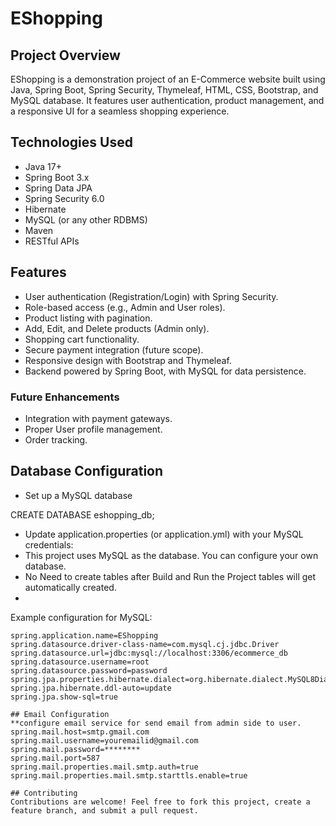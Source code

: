 # EShopping

## Project Overview
EShopping is a demonstration project of an E-Commerce website built using Java, Spring Boot, Spring Security, Thymeleaf, HTML, CSS, Bootstrap, and MySQL database. It features user authentication, product management, and a responsive UI for a seamless shopping experience.

## Technologies Used

- Java 17+
- Spring Boot 3.x
- Spring Data JPA
- Spring Security 6.0
- Hibernate
- MySQL (or any other RDBMS)
- Maven
- RESTful APIs

## Features
- User authentication (Registration/Login) with Spring Security.
- Role-based access (e.g., Admin and User roles).
- Product listing with pagination.
- Add, Edit, and Delete products (Admin only).
- Shopping cart functionality.
- Secure payment integration (future scope).
- Responsive design with Bootstrap and Thymeleaf.
- Backend powered by Spring Boot, with MySQL for data persistence.

### Future Enhancements
- Integration with payment gateways.
- Proper User profile management.
- Order tracking.

## Database Configuration

- Set up a MySQL database

CREATE DATABASE eshopping_db;

- Update application.properties (or application.yml) with your MySQL credentials:
- This project uses MySQL as the database. You can configure your own database.
- No Need to create tables after Build and Run the Project tables will get automatically created.
- 
Example configuration for MySQL:

```properties
spring.application.name=EShopping
spring.datasource.driver-class-name=com.mysql.cj.jdbc.Driver
spring.datasource.url=jdbc:mysql://localhost:3306/ecommerce_db
spring.datasource.username=root
spring.datasource.password=password
spring.jpa.properties.hibernate.dialect=org.hibernate.dialect.MySQL8Dialect
spring.jpa.hibernate.ddl-auto=update
spring.jpa.show-sql=true

## Email Configuration
**configure email service for send email from admin side to user. 
spring.mail.host=smtp.gmail.com
spring.mail.username=youremailid@gmail.com
spring.mail.password=********
spring.mail.port=587
spring.mail.properties.mail.smtp.auth=true
spring.mail.properties.mail.smtp.starttls.enable=true

## Contributing
Contributions are welcome! Feel free to fork this project, create a feature branch, and submit a pull request.
